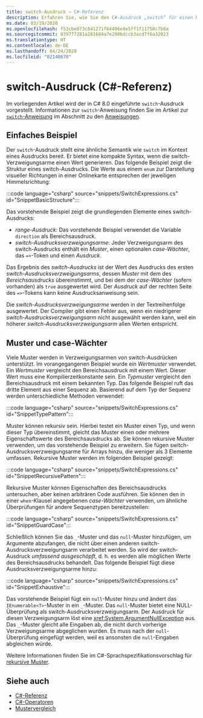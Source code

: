 ```yaml
---
title: switch-Ausdruck – C#-Referenz
description: Erfahren Sie, wie Sie den C#-Ausdruck „switch“ für einen Musterabgleich und die Selbstprüfung von Daten verwenden.
ms.date: 03/19/2020
ms.openlocfilehash: f53cbe873c841271f64496e4e5ff1f11750c7b8a
ms.sourcegitcommit: 839777281a281684a7e2906dccb3acd7f6a32023
ms.translationtype: HT
ms.contentlocale: de-DE
ms.lasthandoff: 04/24/2020
ms.locfileid: "82140670"
---
```

# <a name="switch-expression-c-reference"></a>switch-Ausdruck (C#-Referenz)

Im vorliegenden Artikel wird der in C# 8.0 eingeführte `switch`-Ausdruck vorgestellt. Informationen zur `switch`-Anweisung finden Sie im Artikel zur [`switch`-Anweisung](../keywords/switch.md) im Abschnitt zu den [Anweisungen](../keywords/index.md).

## <a name="basic-example"></a>Einfaches Beispiel

Der `switch`-Ausdruck stellt eine ähnliche Semantik wie `switch` im Kontext eines Ausdrucks bereit. Er bietet eine kompakte Syntax, wenn die switch-Verzweigungsarme einen Wert generieren. Das folgende Beispiel zeigt die Struktur eines switch-Ausdrucks. Die Werte aus einem `enum` zur Darstellung visueller Richtungen in einer Onlinekarte entsprechen der jeweiligen Himmelsrichtung:

:::code language="csharp" source="snippets/SwitchExpressions.cs" id="SnippetBasicStructure":::

Das vorstehende Beispiel zeigt die grundlegenden Elemente eines switch-Ausdrucks:

- *range-Ausdruck*: Das vorstehende Beispiel verwendet die Variable `direction` als Bereichsausdruck.
- *switch-Ausdrucksverzweigungsarme*: Jeder Verzweigungsarm des switch-Ausdrucks enthält ein *Muster*, einen optionalen *case-Wächter*, das `=>`-Token und einen *Ausdruck*.

Das Ergebnis des *switch-Ausdrucks* ist der Wert des Ausdrucks des ersten *switch-Ausdrucksverzweigungsarms*, dessen *Muster* mit dem des *Bereichsausdrucks* übereinstimmt, und bei dem der *case-Wächter* (sofern vorhanden) als `true` ausgewertet wird. Der *Ausdruck* auf der rechten Seite des `=>`-Tokens kann keine Ausdrucksanweisung sein.

Die *switch-Ausdrucksverzweigungsarme* werden in der Textreihenfolge ausgewertet. Der Compiler gibt einen Fehler aus, wenn ein niedrigerer *switch-Ausdrucksverzweigungsarm* nicht ausgewählt werden kann, weil ein höherer *switch-Ausdrucksverzweigungsarm* allen Werten entspricht.

## <a name="patterns-and-case-guards"></a>Muster und case-Wächter

Viele Muster werden in Verzweigungsarmen von switch-Ausdrücken unterstützt. Im vorangegangenen Beispiel wurde ein *Wertmuster* verwendet. Ein *Wertmuster* vergleicht den Bereichsausdruck mit einem Wert. Dieser Wert muss eine Kompilierzeitkonstante sein. Ein *Typmuster* vergleicht den Bereichsausdruck mit einem bekannten Typ. Das folgende Beispiel ruft das dritte Element aus einer Sequenz ab. Basierend auf dem Typ der Sequenz werden unterschiedliche Methoden verwendet:

:::code language="csharp" source="snippets/SwitchExpressions.cs" id="SnippetTypePattern":::

Muster können rekursiv sein. Hierbei testet ein Muster einen Typ, und wenn dieser Typ übereinstimmt, gleicht das Muster einen oder mehrere Eigenschaftswerte des Bereichsausdrucks ab. Sie können rekursive Muster verwenden, um das vorstehende Beispiel zu erweitern. Sie fügen switch-Ausdrucksverzweigungsarme für Arrays hinzu, die weniger als 3 Elemente umfassen. Rekursive Muster werden im folgenden Beispiel gezeigt:

:::code language="csharp" source="snippets/SwitchExpressions.cs" id="SnippetRecursivePattern":::

Rekursive Muster können Eigenschaften des Bereichsausdrucks untersuchen, aber keinen arbiträren Code ausführen. Sie können den in einer `when`-Klausel angegebenen *case-Wächter* verwenden, um ähnliche Überprüfungen für andere Sequenztypen bereitzustellen:

:::code language="csharp" source="snippets/SwitchExpressions.cs" id="SnippetGuardCase":::

Schließlich können Sie das `_`-Muster und das `null`-Muster hinzufügen, um Argumente abzufangen, die nicht über einen anderen switch-Ausdrucksverzweigungsarm verarbeitet werden. So wird der switch-Ausdruck *umfassend ausgeschöpft*, d. h. es werden alle möglichen Werte des Bereichsausdrucks behandelt. Das folgende Beispiel fügt diese Ausdrucksverzweigungsarme hinzu:

:::code language="csharp" source="snippets/SwitchExpressions.cs" id="SnippetExhaustive":::

Das vorstehende Beispiel fügt ein `null`-Muster hinzu und ändert das `IEnumerable<T>`-Muster in ein `_`-Muster. Das `null`-Muster bietet eine NULL-Überprüfung als switch-Ausdrucksverzweigungsarm. Der Ausdruck für diesen Verzweigungsarm löst eine <xref:System.ArgumentNullException> aus. Das `_`-Muster gleicht alle Eingaben ab, die nicht durch vorherige Verzweigungsarme abgeglichen wurden. Es muss nach der `null`-Überprüfung eingefügt werden, weil es ansonsten die `null`-Eingaben abgleichen würde.

Weitere Informationen finden Sie im C#-Sprachspezifikationsvorschlag für [rekursive Muster](~/_csharplang/proposals/csharp-8.0/patterns.md#switch-expression).

## <a name="see-also"></a>Siehe auch

- [C#-Referenz](../index.md)
- [C#-Operatoren](index.md)
- [Mustervergleich](../../pattern-matching.md)
